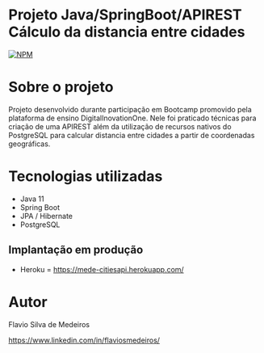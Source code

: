 # Projeto Java/SpringBoot/APIREST Cálculo da distancia entre cidades

[![NPM](https://img.shields.io/npm/l/react)](https://github.com/flaviosmedeiros/Java_SpringBoot_API_Cidades/blob/main/LICENSE) 

# Sobre o projeto

Projeto desenvolvido durante participação em Bootcamp promovido pela plataforma de ensino DigitalInovationOne. Nele foi praticado técnicas para criação de uma APIREST além da utilização de recursos nativos do PostgreSQL para calcular distancia entre cidades a partir de coordenadas geográficas.

# Tecnologias utilizadas
- Java 11
- Spring Boot
- JPA / Hibernate
- PostgreSQL

## Implantação em produção
- Heroku   = https://mede-citiesapi.herokuapp.com/


# Autor

Flavio Silva de Medeiros

https://www.linkedin.com/in/flaviosmedeiros/

